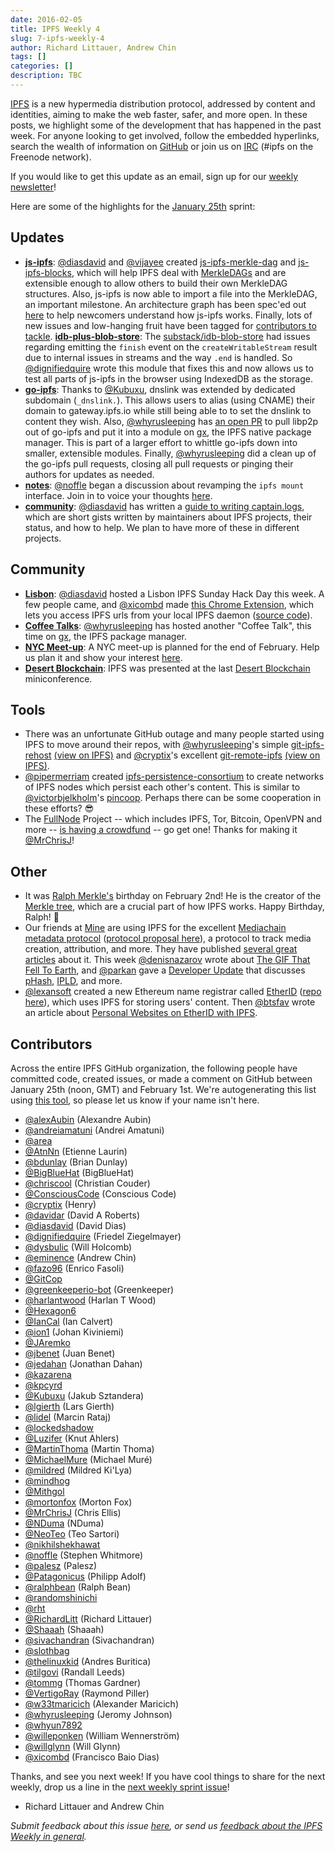 ```yaml
---
date: 2016-02-05
title: IPFS Weekly 4
slug: 7-ipfs-weekly-4
author: Richard Littauer, Andrew Chin
tags: []
categories: []
description: TBC
---
```


[IPFS](//ipfs.io/) is a new hypermedia distribution protocol, addressed by content and identities, aiming to make the web faster, safer, and more open. In these posts, we highlight some of the development that has happened in the past week. For anyone looking to get involved, follow the embedded hyperlinks, search the wealth of information on [GitHub](//github.com/ipfs) or join us on [IRC](//webchat.freenode.net/?channels=ipfs) (#ipfs on the Freenode network).

If you would like to get this update as an email, sign up for our [weekly newsletter](//tinyletter.com/ipfsweekly)!

Here are some of the highlights for the [January 25th](//github.com/ipfs/pm/issues/84) sprint:

## Updates

* [**js-ipfs**](//github.com/ipfs/js-ipfs): [@diasdavid](//github.com/diasdavid) and [@vijayee](//github.com/vijayee) created [js-ipfs-merkle-dag](//github.com/vijayee/js-ipfs-merkle-dag) and [js-ipfs-blocks](//github.com/ipfs/js-ipfs-blocks), which will help IPFS deal with [MerkleDAGs](https://github.com/ipfs/specs) and are extensible enough to allow others to build their own MerkleDAG structures. Also, js-ipfs is now able to import a file into the MerkleDAG, an important milestone. An architecture graph has been spec'ed out [here](https://github.com/ipfs/js-ipfs#ipfs-core-implementation-architecture) to help newcomers understand how js-ipfs works. Finally, lots of new issues and low-hanging fruit have been tagged for [contributors to tackle](//github.com/ipfs/js-ipfs/issues).
[**idb-plus-blob-store**](https://github.com/dignifiedquire/idb-plus-blob-store): The [substack/idb-blob-store](https://github.com/substack/idb-blob-store) had issues regarding emitting the `finish` event on the `createWritableStream` result due to internal issues in streams and the way `.end` is handled. So [@dignifiedquire](//github.com/dignifiedquire) wrote this module that fixes this and now allows us to test all parts of js-ipfs in the browser using IndexedDB as the storage.
* [**go-ipfs**](//github.com/ipfs/go-ipfs): Thanks to [@Kubuxu](//github.com/Kubuxu), dnslink was extended by dedicated subdomain (`_dnslink.`). This allows users to alias (using CNAME) their domain to gateway.ipfs.io while still being able to to set the dnslink to content they wish. Also, [@whyrusleeping](//github.com/whyrusleeping) has [an open PR](https://github.com/ipfs/go-ipfs/pull/2256) to pull libp2p out of go-ipfs and put it into a module on [gx](https://github.com/whyrusleeping/gx), the IPFS native package manager. This is part of a larger effort to whittle go-ipfs down into smaller, extensible modules. Finally, [@whyrusleeping](//github.com/whyrusleeping) did a clean up of the go-ipfs pull requests, closing all pull requests or pinging their authors for updates as needed.
* [**notes**](//github.com/ipfs/notes): [@noffle](//github.com/noffle) began a discussion about revamping the `ipfs mount` interface. Join in to voice your thoughts [here](//github.com/ipfs/notes/issues/105).
* [**community**](//github.com/ipfs/community): [@diasdavid](//github.com/diasdavid) has written a [guide to writing captain.logs](https://github.com/ipfs/community/blob/master/captain.log.md), which are short gists written by maintainers about IPFS projects, their status, and how to help. We plan to have more of these in different projects.

## Community

* [**Lisbon**](//github.com/ipfs/community/issues/103): [@diasdavid](//github.com/diasdavid) hosted a Lisbon IPFS Sunday Hack Day this week. A few people came, and [@xicombd](//github.com/xicombd) made [this Chrome Extension](https://chrome.google.com/webstore/detail/ipfs-station/kckhgoigikkadogfdiojcblegfhdnjei/related), which lets you access IPFS urls from your local IPFS daemon ([source code](https://github.com/xicombd/ipfs-chrome-station)).
* [**Coffee Talks**](https://www.youtube.com/watch?v=dL9siwm03H4): [@whyrusleeping](//github.com/whyrusleeping) has hosted another "Coffee Talk", this time on [gx](https://github.com/whyrusleeping/gx), the IPFS package manager.
* [**NYC Meet-up**](//github.com/ipfs/community/issues/102): A NYC meet-up is planned for the end of February. Help us plan it and show your interest [here](https://github.com/ipfs/community/issues/102).
* [**Desert Blockchain**](https://twitter.com/DesertBlockHack/status/693520940504784896): IPFS was presented at the last [Desert Blockchain](https://twitter.com/DesertBlockHack) miniconference.

## Tools

- There was an unfortunate GitHub outage and many people started using IPFS to move around their repos, with [@whyrusleeping](//github.com/whyrusleeping)'s simple [git-ipfs-rehost](https://github.com/whyrusleeping/git-ipfs-rehost) [(view on IPFS)](http://gateway.ipfs.io/ipfs/QmNxF69vkC53ZBgXKHXBRbDWk2ELJeP5ohbPXtdYRRUgmN/git-ipfs-rehost) and [@cryptix](//github.com/cryptix)'s excellent [git-remote-ipfs](https://github.com/cryptix/git-remote-ipfs) [(view on IPFS)](http://gateway.ipfs.io/ipfs/QmbUruSDckF2HqjEBhq3tbtmHjCRAseCFDSDqbWSWE7CoV/git-remote-ipfs).
- [@pipermerriam](//github.com/pipermerriam) created [ipfs-persistence-consortium](https://github.com/pipermerriam/ipfs-persistence-consortium) to create networks of IPFS nodes which persist each other's content. This is similar to [@victorbjelkholm](//github.com/victorbjelkholm)'s [pincoop](https://github.com/victorbjelkholm/pincoop). Perhaps there can be some cooperation in these efforts? 😎
- The [FullNode](https://github.com/MrChrisJ/fullnode) Project -- which includes IPFS, Tor, Bitcoin, OpenVPN and more -- [is having a crowdfund](https://www.startjoin.com/protip2) -- go get one! Thanks for making it [@MrChrisJ](//github.com/MrChrisJ)!

## Other

- It was [Ralph Merkle's](https://en.wikipedia.org/wiki/Ralph_Merkle) birthday on February 2nd! He is the creator of the [Merkle tree](https://en.wikipedia.org/wiki/Merkle_tree), which are a crucial part of how IPFS works. Happy Birthday, Ralph! 🎂
- Our friends at [Mine](http://mine.nyc) are using IPFS for the excellent [Mediachain metadata protocol](https://medium.com/mine-labs/introducing-mediachain-a696f8fd2035) ([protocol proposal here](https://medium.com/mine-labs/mediachain-483f49cbe37a#.h6wrzm3ze)), a protocol to track media creation, attribution, and more. They have published [several great articles](https://medium.com/mine-labs?source=logo-lo_8f8cb62ab817-6838e0c89092) about it. This week [@denisnazarov](//github.com/denisnazarov) wrote about [The GIF That Fell To Earth](https://medium.com/mine-labs/the-gif-that-fell-to-earth-eae706c72f1f#.s0c7x59he), and [@parkan](//github.com/parkan) gave a [Developer Update](https://medium.com/mine-labs/mediachain-developer-update-i-911c9e7a4524#.zc984cqen) that discusses [pHash](http://www.phash.org/), [IPLD](https://github.com/ipfs/specs/blob/ipld-spec/merkledag/ipld.md), and more.
- [@lexansoft](//github.com/lexansoft) created a new Ethereum name registrar called [EtherID](http://etherid.org) ([repo here](https://github.com/lexansoft/etherid.org)), which uses IPFS for storing users' content. Then [@btsfav](https://twitter.com/btsfav) wrote an article about [Personal Websites on EtherID with IPFS](http://favs.pw/time-for-some-interplanetary-etheral-magic/).

## Contributors

Across the entire IPFS GitHub organization, the following people have committed code, created issues, or made a comment on GitHub between January 25th (noon, GMT) and February 1st. We're autogenerating this list using [this tool](//github.com/ipfs/weekly/blob/master/tools/get_commits.py), so please let us know if your name isn't here.

- [@alexAubin](//github.com/alexAubin) (Alexandre Aubin)
- [@andreiamatuni](//github.com/andreiamatuni) (Andrei Amatuni)
- [@area](//github.com/area)
- [@AtnNn](//github.com/AtnNn) (Etienne Laurin)
- [@bdunlay](//github.com/bdunlay) (Brian Dunlay)
- [@BigBlueHat](//github.com/BigBlueHat) (BigBlueHat)
- [@chriscool](//github.com/chriscool) (Christian Couder)
- [@ConsciousCode](//github.com/ConsciousCode) (Conscious Code)
- [@cryptix](//github.com/cryptix) (Henry)
- [@davidar](//github.com/davidar) (David A Roberts)
- [@diasdavid](//github.com/diasdavid) (David Dias)
- [@dignifiedquire](//github.com/dignifiedquire) (Friedel Ziegelmayer)
- [@dysbulic](//github.com/dysbulic) (Will Holcomb)
- [@eminence](//github.com/eminence) (Andrew Chin)
- [@fazo96](//github.com/fazo96) (Enrico Fasoli)
- [@GitCop](//github.com/GitCop)
- [@greenkeeperio-bot](//github.com/greenkeeperio-bot) (Greenkeeper)
- [@harlantwood](//github.com/harlantwood) (Harlan T Wood)
- [@Hexagon6](//github.com/Hexagon6)
- [@IanCal](//github.com/IanCal) (Ian Calvert)
- [@ion1](//github.com/ion1) (Johan Kiviniemi)
- [@JAremko](//github.com/JAremko)
- [@jbenet](//github.com/jbenet) (Juan Benet)
- [@jedahan](//github.com/jedahan) (Jonathan Dahan)
- [@kazarena](//github.com/kazarena)
- [@kpcyrd](//github.com/kpcyrd)
- [@Kubuxu](//github.com/Kubuxu) (Jakub Sztandera)
- [@lgierth](//github.com/lgierth) (Lars Gierth)
- [@lidel](//github.com/lidel) (Marcin Rataj)
- [@lockedshadow](//github.com/lockedshadow)
- [@Luzifer](//github.com/Luzifer) (Knut Ahlers)
- [@MartinThoma](//github.com/MartinThoma) (Martin Thoma)
- [@MichaelMure](//github.com/MichaelMure) (Michael Muré)
- [@mildred](//github.com/mildred) (Mildred Ki'Lya)
- [@mindhog](//github.com/mindhog)
- [@Mithgol](//github.com/Mithgol)
- [@mortonfox](//github.com/mortonfox) (Morton Fox)
- [@MrChrisJ](//github.com/MrChrisJ) (Chris Ellis)
- [@NDuma](//github.com/NDuma) (NDuma)
- [@NeoTeo](//github.com/NeoTeo) (Teo Sartori)
- [@nikhilshekhawat](//github.com/nikhilshekhawat)
- [@noffle](//github.com/noffle) (Stephen Whitmore)
- [@palesz](//github.com/palesz) (Palesz)
- [@Patagonicus](//github.com/Patagonicus) (Philipp Adolf)
- [@ralphbean](//github.com/ralphbean) (Ralph Bean)
- [@randomshinichi](//github.com/randomshinichi)
- [@rht](//github.com/rht)
- [@RichardLitt](//github.com/RichardLitt) (Richard Littauer)
- [@Shaaah](//github.com/Shaaah) (Shaaah)
- [@sivachandran](//github.com/sivachandran) (Sivachandran)
- [@slothbag](//github.com/slothbag)
- [@thelinuxkid](//github.com/thelinuxkid) (Andres Buritica)
- [@tilgovi](//github.com/tilgovi) (Randall Leeds)
- [@tommg](//github.com/tomgg) (Thomas Gardner)
- [@VertigoRay](//github.com/VertigoRay) (Raymond Piller)
- [@w33tmaricich](//github.com/w33tmaricich) (Alexander Maricich)
- [@whyrusleeping](//github.com/whyrusleeping) (Jeromy Johnson)
- [@whyun7892](//github.com/whyun7892)
- [@willeponken](//github.com/willeponken) (William Wennerström)
- [@willglynn](//github.com/willglynn) (Will Glynn)
- [@xicombd](//github.com/xicombd) (Francisco Baio Dias)

Thanks, and see you next week!  If you have cool things to share for the next weekly, drop us a line in the [next weekly sprint issue](//github.com/ipfs/pm/issues/88)!

- Richard Littauer and Andrew Chin

_Submit feedback about this issue [here](https://github.com/ipfs/weekly/pull/16), or send us [feedback about the IPFS Weekly in general](//github.com/ipfs/weekly/issues/7)._
